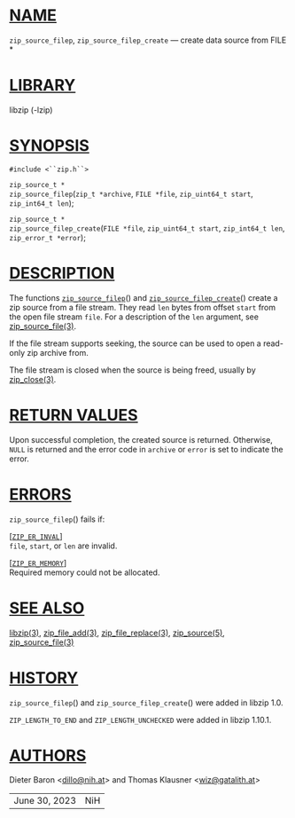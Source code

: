 # [NAME](#NAME)

`zip_source_filep`, `zip_source_filep_create` — create data source from
FILE \*

# [LIBRARY](#LIBRARY)

libzip (-lzip)

# [SYNOPSIS](#SYNOPSIS)

`#include <``zip.h``>`

`zip_source_t *`  
`zip_source_filep`(`zip_t *archive`, `FILE *file`, `zip_uint64_t start`,
`zip_int64_t len`);

`zip_source_t *`  
`zip_source_filep_create`(`FILE *file`, `zip_uint64_t start`,
`zip_int64_t len`, `zip_error_t *error`);

# [DESCRIPTION](#DESCRIPTION)

The functions [`zip_source_filep`](#zip_source_filep)() and
[`zip_source_filep_create`](#zip_source_filep_create)() create a zip
source from a file stream. They read `len` bytes from offset `start`
from the open file stream `file`. For a description of the `len`
argument, see [zip_source_file(3)](zip_source_file.md).

If the file stream supports seeking, the source can be used to open a
read-only zip archive from.

The file stream is closed when the source is being freed, usually by
[zip_close(3)](zip_close.md).

# [RETURN VALUES](#RETURN_VALUES)

Upon successful completion, the created source is returned. Otherwise,
`NULL` is returned and the error code in `archive` or `error` is set to
indicate the error.

# [ERRORS](#ERRORS)

`zip_source_filep`() fails if:

\[[`ZIP_ER_INVAL`](#ZIP_ER_INVAL)\]  
`file`, `start`, or `len` are invalid.

\[[`ZIP_ER_MEMORY`](#ZIP_ER_MEMORY)\]  
Required memory could not be allocated.

# [SEE ALSO](#SEE_ALSO)

[libzip(3)](libzip.md), [zip_file_add(3)](zip_file_add.md),
[zip_file_replace(3)](zip_file_replace.md),
[zip_source(5)](zip_source.md),
[zip_source_file(3)](zip_source_file.md)

# [HISTORY](#HISTORY)

`zip_source_filep`() and `zip_source_filep_create`() were added in
libzip 1.0.

`ZIP_LENGTH_TO_END` and `ZIP_LENGTH_UNCHECKED` were added in libzip
1.10.1.

# [AUTHORS](#AUTHORS)

Dieter Baron \<[dillo@nih.at](mailto:dillo@nih.at)\> and Thomas Klausner
\<[wiz@gatalith.at](mailto:wiz@gatalith.at)\>

|               |     |
|---------------|-----|
| June 30, 2023 | NiH |
